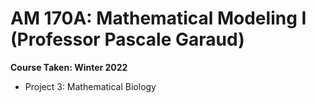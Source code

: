 # AM 170A: Mathematical Modeling I (Professor Pascale Garaud)

**Course Taken: Winter 2022**

- Project 3: Mathematical Biology